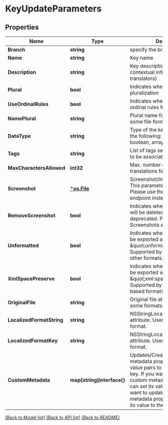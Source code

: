 # KeyUpdateParameters

## Properties

Name | Type | Description | Notes
------------ | ------------- | ------------- | -------------
**Branch** | **string** | specify the branch to use | [optional] 
**Name** | **string** | Key name | [optional] 
**Description** | **string** | Key description (usually includes contextual information for translators) | [optional] 
**Plural** | **bool** | Indicates whether key supports pluralization | [optional] 
**UseOrdinalRules** | **bool** | Indicates whether key uses ordinal rules for pluralization | [optional] 
**NamePlural** | **string** | Plural name for the key (used in some file formats, e.g. Gettext) | [optional] 
**DataType** | **string** | Type of the key. Can be one of the following: string, number, boolean, array, markdown. | [optional] 
**Tags** | **string** | List of tags separated by comma to be associated with the key. | [optional] 
**MaxCharactersAllowed** | **int32** | Max. number of characters translations for this key can have. | [optional] 
**Screenshot** | [***os.File**](*os.File.md) | Screenshot/image for the key. This parameter is deprecated. Please use the Screenshots endpoint instead. | [optional] 
**RemoveScreenshot** | **bool** | Indicates whether the screenshot will be deleted. This parameter is deprecated. Please use the Screenshots endpoint instead. | [optional] 
**Unformatted** | **bool** | Indicates whether the key should be exported as \&quot;unformatted\&quot;. Supported by Android XML and other formats. | [optional] 
**XmlSpacePreserve** | **bool** | Indicates whether the key should be exported with \&quot;xml:space&#x3D;preserve\&quot;. Supported by several XML-based formats. | [optional] 
**OriginalFile** | **string** | Original file attribute. Used in some formats, e.g. XLIFF. | [optional] 
**LocalizedFormatString** | **string** | NSStringLocalizedFormatKey attribute. Used in .stringsdict format. | [optional] 
**LocalizedFormatKey** | **string** | NSStringLocalizedFormatKey attribute. Used in .stringsdict format. | [optional] 
**CustomMetadata** | **map[string]interface{}** | Updates/Creates custom metadata property name and value pairs to be associated with key. If you want to delete a custom metadata property, you can set its value to null. If you want to update a custom metadata property, you can set its value to the new value. | [optional] 

[[Back to Model list]](../README.md#documentation-for-models) [[Back to API list]](../README.md#documentation-for-api-endpoints) [[Back to README]](../README.md)


